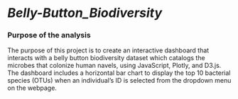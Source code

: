 # _Belly-Button_Biodiversity_

### Purpose of the analysis 

The purpose of this project is to create an interactive dashboard that interacts with a belly button biodiversity dataset which catalogs the microbes that colonize human navels, using JavaScript, Plotly, and D3.js. The dashboard includes a horizontal bar chart to display the top 10 bacterial species (OTUs) when an individual’s ID is selected from the dropdown menu on the webpage. 

